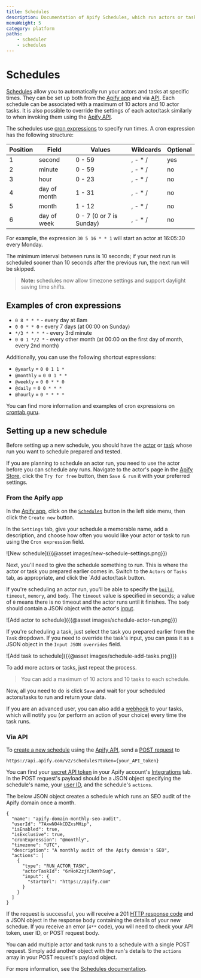 ```yaml
---
title: Schedules
description: Documentation of Apify Schedules, which run actors or tasks at specific times using cron-like syntax.
menuWeight: 5
category: platform
paths:
    - scheduler
    - schedules
---
```


# [](#schedules) Schedules

[Schedules](https://my.apify.com/schedules) allow you to automatically run your actors and tasks at specific times. They can be set up both from the [Apify app](https://my.apify.com) and via [API](https://docs.apify.com/api/v2). Each schedule can be associated with a maximum of 10 actors and 10 actor tasks. It is also possible to override the settings of each actor/task similarly to when invoking them using the [Apify API](https://docs.apify.com/api/v2#/reference/schedules/).

The schedules use [cron expressions](https://en.wikipedia.org/wiki/Cron#CRON_expression) to specify run times. A cron expression has the following structure:

|Position|Field|Values|Wildcards|Optional|
|--- |--- |--- |--- |--- |
|1|second|0 - 59|, - * /|yes|
|2|minute|0 - 59|, - * /|no|
|3|hour|0 - 23|, - * /|no|
|4|day of month|1 - 31|, - * /|no|
|5|month|1 - 12|, - * /|no|
|6|day of week|0 - 7 (0 or 7 is Sunday)|, - * /|no|

For example, the expression `30 5 16 * * 1` will start an actor at 16:05:30 every Monday.

The minimum interval between runs is 10 seconds; if your next run is scheduled sooner than 10 seconds after the previous run, the next run will be skipped.

> **Note:** schedules now allow timezone settings and support daylight saving time shifts. 

## [](#examples-of-cron-expressions) Examples of cron expressions

- `0 8 * * *`  -  every day at 8am
- `0 0 * * 0` - every 7 days (at 00:00 on Sunday)
- `*/3 * * * *` - every 3rd minute
- `0 0 1 */2 *` - every other month (at 00:00 on the first day of month, every 2nd month)

Additionally, you can use the following shortcut expressions:

- `@yearly` = `0 0 1 1 *`
- `@monthly` = `0 0 1 * *`
- `@weekly` = `0 0 * * 0`
- `@daily` = `0 0 * * *`
- `@hourly` = `0 * * * *`

You can find more information and examples of cron expressions on [crontab.guru](http://crontab.guru/).

## [](#setting-up-a-new-schedule) Setting up a new schedule

Before setting up a new schedule, you should have the [actor](https://docs.apify.com/actors) or [task](https://docs.apify.com/tasks) whose run you want to schedule prepared and tested.

If you are planning to schedule an actor run, you need to use the actor before you can schedule any runs. Navigate to the actor's page in the [Apify Store](https://apify.co/store), click the `Try for free` button, then `Save & run` it with your preferred settings.

### [](#from-the-apify-platform) From the Apify app

In the [Apify app](https://my.apify.com/), click on the [`Schedules`](https://my.apify.com/schedules) button in the left side menu, then click the `Create new` button.

In the `Settings` tab, give your schedule a memorable name, add a description, and choose how often you would like your actor or task to run using the `Cron expression` field.

![New schedule]({{@asset images/new-schedule-settings.png}})

Next, you'll need to give the schedule something to run. This is where the actor or task you prepared earlier comes in. Switch to the `Actors` or `Tasks` tab, as appropriate, and click the `Add actor/task button.

If you're scheduling an actor run, you'll be able to specify the [`build`](https://docs.apify.com/actors/development/builds), `timeout`, `memory`, and `body`. The `timeout` value is specified in seconds; a value of `0` means there is no timeout and the actor runs until it finishes. The `body` should contain a JSON object with the actor's [input](https://docs.apify.com/actors/running/input-and-output).

![Add actor to schedule]({{@asset images/schedule-actor-run.png}})

If you're scheduling a task, just select the task you prepared earlier from the `Task` dropdown. If you need to override the task's input, you can pass it as a JSON object in the `Input JSON overrides` field.

![Add task to schedule]({{@asset images/schedule-add-tasks.png}})

To add more actors or tasks, just repeat the process.

> You can add a maximum of 10 actors and 10 tasks to each schedule.

Now, all you need to do is click `Save` and wait for your scheduled actors/tasks to run and return your data.

If you are an advanced user, you can also add a [webhook](https://docs.apify.com/webhooks) to your tasks, which will notify you (or perform an action of your choice) every time the task runs.

### [](#via-api) Via API

To [create a new schedule](https://docs.apify.com/api/v2#/reference/schedules/) using the [Apify API](https://docs.apify.com/api/v2), send a [POST request](https://developer.mozilla.org/en-US/docs/Web/HTTP/Methods/POST) to

```https://api.apify.com/v2/schedules?token={your_API_token}```

You can find your [secret API token](https://docs.apify.com/api/v2#/introduction/authentication) in your Apify account's [Integrations](https://my.apify.com/account#/integrations) tab. In the POST request's payload should be a JSON object specifying the schedule's name, your [user ID](https://my.apify.com/account#/integrations), and the schedule's `actions`.

The below JSON object creates a schedule which runs an SEO audit of the Apify domain once a month.

```
{
  "name": "apify-domain-monthly-seo-audit",
  "userId": "7AxwNO4kCDZxsMHip",
  "isEnabled": true,
  "isExclusive": true,
  "cronExpression": "@monthly",
  "timezone": "UTC",
  "description": "A monthly audit of the Apify domain's SEO",
  "actions": [
    {
      "type": "RUN_ACTOR_TASK",
      "actorTaskId": "6rHoK2zjYJkmYhSug",
      "input": {
        "startUrl": "https://apify.com"
      }
    }
  ]
}
```

If the request is successful, you will receive a 201 [HTTP response code](https://developer.mozilla.org/en-US/docs/Web/HTTP/Status) and a JSON object in the response body containing the details of your new schedue. If you receive an error (`4**` code), you will need to check your API token, user ID, or POST request body.

You can add multiple actor and task runs to a schedule with a single POST request. Simply add another object with the run's details to the `actions` array in your POST request's payload object.

For more information, see the [Schedules documentation](https://docs.apify.com/api/v2#/reference/schedules/schedule-object/get-schedule).
